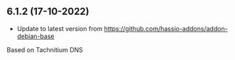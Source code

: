 
## 6.1.2 (17-10-2022)
- Update to latest version from https://github.com/hassio-addons/addon-debian-base

Based on Tachnitium DNS
